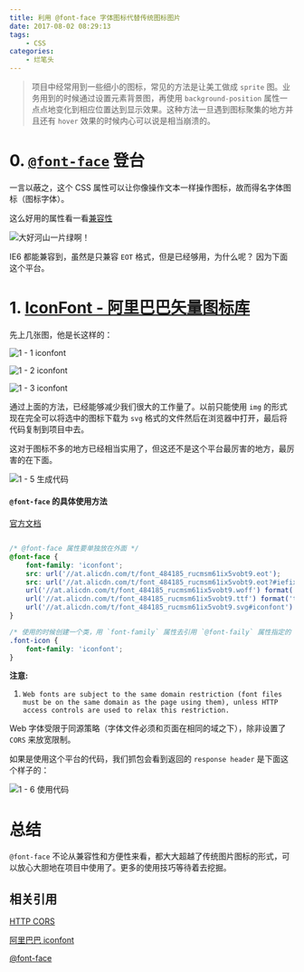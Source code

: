 ```yaml
---
title: 利用 @font-face 字体图标代替传统图标图片
date: 2017-08-02 08:29:13
tags:
    - CSS
categories:
    - 烂笔头
---
```


> 项目中经常用到一些细小的图标，常见的方法是让美工做成 `sprite` 图。业务用到的时候通过设置元素背景图，再使用 `background-position` 属性一点点地变化到相应位置达到显示效果。这种方法一旦遇到图标聚集的地方并且还有 `hover` 效果的时候内心可以说是相当崩溃的。

<!-- more -->

# 0. [`@font-face`](http://devdocs.io/css/@font-face) 登台

一言以蔽之，这个 CSS 属性可以让你像操作文本一样操作图标，故而得名字体图标（图标字体）。

这么好用的属性看一看[兼容性](https://caniuse.com/#search=font-face)

![大好河山一片绿啊！](http://myblog-static.oss-cn-beijing.aliyuncs.com/post-imgs/%E5%88%A9%E7%94%A8%20%40font-face%20%E5%AD%97%E4%BD%93%E5%9B%BE%E6%A0%87%E4%BB%A3%E6%9B%BF%E5%9B%BE%E7%89%87%E5%9B%BE%E6%A0%87/0%20-%201%20%E5%85%BC%E5%AE%B9%E6%80%A7.png?x-oss-process=style/blogImg-watermark)

IE6 都能兼容到，虽然是只兼容 `EOT` 格式，但是已经够用，为什么呢？ 因为下面这个平台。

# 1. [IconFont - 阿里巴巴矢量图标库](http://www.iconfont.cn/)

先上几张图，他是长这样的：

![1 - 1 iconfont](http://myblog-static.oss-cn-beijing.aliyuncs.com/post-imgs/%E5%88%A9%E7%94%A8%20%40font-face%20%E5%AD%97%E4%BD%93%E5%9B%BE%E6%A0%87%E4%BB%A3%E6%9B%BF%E5%9B%BE%E7%89%87%E5%9B%BE%E6%A0%87/1%20-%201%20iconfont.png?x-oss-process=style/blogImg-watermark)


![1 - 2 iconfont](http://myblog-static.oss-cn-beijing.aliyuncs.com/post-imgs/%E5%88%A9%E7%94%A8%20%40font-face%20%E5%AD%97%E4%BD%93%E5%9B%BE%E6%A0%87%E4%BB%A3%E6%9B%BF%E5%9B%BE%E7%89%87%E5%9B%BE%E6%A0%87/1%20-2%20iconfont.png?x-oss-process=style/blogImg-watermark)

![1 - 3 iconfont](http://myblog-static.oss-cn-beijing.aliyuncs.com/post-imgs/%E5%88%A9%E7%94%A8%20%40font-face%20%E5%AD%97%E4%BD%93%E5%9B%BE%E6%A0%87%E4%BB%A3%E6%9B%BF%E5%9B%BE%E7%89%87%E5%9B%BE%E6%A0%87/1%20-%203%20iconfont.png?x-oss-process=style/blogImg-watermark)

通过上面的方法，已经能够减少我们很大的工作量了。以前只能使用 `img` 的形式现在完全可以将选中的图标下载为 `svg` 格式的文件然后在浏览器中打开，最后将代码复制到项目中去。

这对于图标不多的地方已经相当实用了，但这还不是这个平台最厉害的地方，最厉害的在下面。

![1 - 5 生成代码](http://myblog-static.oss-cn-beijing.aliyuncs.com/post-imgs/%E5%88%A9%E7%94%A8%20%40font-face%20%E5%AD%97%E4%BD%93%E5%9B%BE%E6%A0%87%E4%BB%A3%E6%9B%BF%E5%9B%BE%E7%89%87%E5%9B%BE%E6%A0%87/1%20-%205%20%E7%94%9F%E6%88%90%E4%BB%A3%E7%A0%81.png?x-oss-process=style/blogImg-watermark)

#### **`@font-face` 的具体使用方法**

[官方文档](http://devdocs.io/css/@font-face)

```css

/* @font-face 属性要单独放在外面 */
@font-face {
	font-family: 'iconfont';
	src: url('//at.alicdn.com/t/font_484185_rucmsm61ix5vobt9.eot');
	src: url('//at.alicdn.com/t/font_484185_rucmsm61ix5vobt9.eot?#iefix') format('embedded-opentype'),
	url('//at.alicdn.com/t/font_484185_rucmsm61ix5vobt9.woff') format('woff'),
	url('//at.alicdn.com/t/font_484185_rucmsm61ix5vobt9.ttf') format('truetype'),
	url('//at.alicdn.com/t/font_484185_rucmsm61ix5vobt9.svg#iconfont') format('svg');
}

/* 使用的时候创建一个类，用 `font-family` 属性去引用 `@font-faily` 属性指定的 `font-family` 值，这样同时针对性的调整 `font-size` 等文本属性了 */
.font-icon {
	font-family: 'iconfont';
}

```

**注意:**
  1. `Web fonts are subject to the same domain restriction (font files must be on the same domain as the page using them), unless HTTP access controls are used to relax this restriction.`

  Web 字体受限于同源策略（字体文件必须和页面在相同的域之下），除非设置了 `CORS` 来放宽限制。

  如果是使用这个平台的代码，我们抓包会看到返回的 `response header` 是下面这个样子的：

  ![1 - 6 使用代码](http://myblog-static.oss-cn-beijing.aliyuncs.com/post-imgs/%E5%88%A9%E7%94%A8%20%40font-face%20%E5%AD%97%E4%BD%93%E5%9B%BE%E6%A0%87%E4%BB%A3%E6%9B%BF%E5%9B%BE%E7%89%87%E5%9B%BE%E6%A0%87/1%20-%206%20%E4%BD%BF%E7%94%A8%E4%BB%A3%E7%A0%81.png?x-oss-process=style/blogImg-watermark)


  # 总结

  `@font-face` 不论从兼容性和方便性来看，都大大超越了传统图片图标的形式，可以放心大胆地在项目中使用了。更多的使用技巧等待着去挖掘。


  ## 相关引用

  [HTTP CORS](http://devdocs.io/http/access_control_cors)

  [阿里巴巴 iconfont](http://www.iconfont.cn/home/index?spm=a313x.7781069.1998910419.2)

  [@font-face](http://devdocs.io/css/@font-face)



